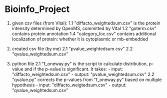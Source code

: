 # Bioinfo_Project
1. given csv files (from Vital):
    1.1 "diffacto_weightedsum.csv" is the protein intensity determined by OpenMS, committed by Vital
    1.2 "goterm.csv" contains protein annotation
    1.4 "category_loc.csv" contains additional localization of protein: whether it is cytoplasmic or mb-embedded
    
 2. created csv file (by me)
    2.1 "pvalue_weightedsum.csv" 
    2.2 "qvalue_weightedsum.csv"
   
    
 2. python file
    2.1 "f_oneway.py" is the script to calculate distribution, p-value and if the p-value is significant. It takes:
        - input: "diffacto_weightedsum.csv"
        - output: "pvalue_weightedsum.csv"
    2.2 "qvalue.py" corrects the p-values from "f_oneway.py" based on multiple hypothesis
        - input: "diffacto_weigtedsum.csv"
        - output: "qvalue_weightedsum.csv"
    
